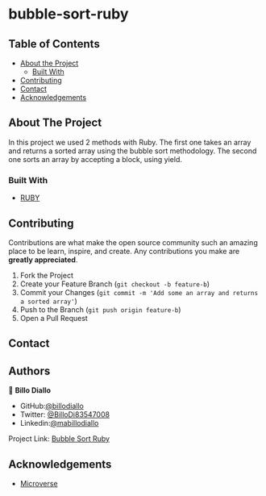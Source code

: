 # bubble-sort-ruby

## Table of Contents

* [About the Project](#about-the-project)
  * [Built With](#built-with)
* [Contributing](#contributing)
* [Contact](#contact)
* [Acknowledgements](#acknowledgements)

<!-- ABOUT THE PROJECT -->
## About The Project

 In this project we used 2  methods with Ruby. 
 The first one takes an array and returns a sorted array using the bubble sort methodology.
  The second one sorts an array by accepting a block, using yield.

### Built With

* [RUBY](https://github.com/billodiallo/bubble_sort/blob/main/test-rub.rb)

## Contributing

Contributions are what make the open source community such an amazing place to be learn, inspire, and create. Any contributions you make are **greatly appreciated**.

1. Fork the Project
2. Create your Feature Branch (`git checkout -b feature-b`)
3. Commit your Changes (`git commit -m 'Add some an array and returns a sorted array'`)
4. Push to the Branch (`git push origin feature-b`)
5. Open a Pull Request


<!-- CONTACT -->
## Contact

## Authors

👤 **Billo Diallo**

- GitHub:[@billodiallo](https://github.com/billodiallo)
- Twitter: [@BilloDi83547008](https://twitter.com/BilloDi83547008)
- Linkedin:[@mabillodiallo](https://www.linkedin.com/in/mabillodiallo/)



Project Link: [Bubble Sort Ruby]()



<!-- ACKNOWLEDGEMENTS -->
## Acknowledgements

* [Microverse](https://www.microverse.org/)



